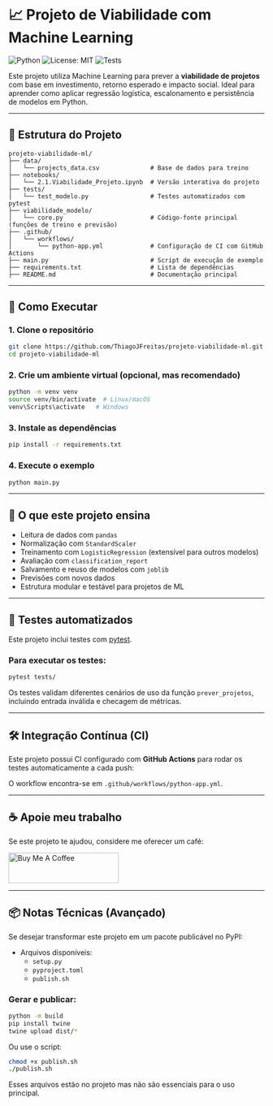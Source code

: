 
# 📈 Projeto de Viabilidade com Machine Learning

![Python](https://img.shields.io/badge/Python-3.8%2B-blue)
![License: MIT](https://img.shields.io/badge/License-MIT-green.svg)
![Tests](https://github.com/ThiagoJFreitas/projeto-viabilidade-ml/actions/workflows/python-app.yml/badge.svg)

Este projeto utiliza Machine Learning para prever a **viabilidade de projetos** com base em investimento, retorno esperado e impacto social. Ideal para aprender como aplicar regressão logística, escalonamento e persistência de modelos em Python.

---

## 📁 Estrutura do Projeto

```
projeto-viabilidade-ml/
├── data/
│   └── projects_data.csv              # Base de dados para treino
├── notebooks/
│   └── 2.1.Viabilidade_Projeto.ipynb  # Versão interativa do projeto
├── tests/
│   └── test_modelo.py                 # Testes automatizados com pytest
├── viabilidade_modelo/
│   └── core.py                        # Código-fonte principal (funções de treino e previsão)
├── .github/
│   └── workflows/
│       └── python-app.yml             # Configuração de CI com GitHub Actions
├── main.py                            # Script de execução de exemplo
├── requirements.txt                   # Lista de dependências
├── README.md                          # Documentação principal
```

---

## 🚀 Como Executar

### 1. Clone o repositório

```bash
git clone https://github.com/ThiagoJFreitas/projeto-viabilidade-ml.git
cd projeto-viabilidade-ml
```

### 2. Crie um ambiente virtual (opcional, mas recomendado)

```bash
python -m venv venv
source venv/bin/activate  # Linux/macOS
venv\Scripts\activate   # Windows
```

### 3. Instale as dependências

```bash
pip install -r requirements.txt
```

### 4. Execute o exemplo

```bash
python main.py
```

---

## 🧠 O que este projeto ensina

- Leitura de dados com `pandas`
- Normalização com `StandardScaler`
- Treinamento com `LogisticRegression` (extensível para outros modelos)
- Avaliação com `classification_report`
- Salvamento e reuso de modelos com `joblib`
- Previsões com novos dados
- Estrutura modular e testável para projetos de ML

---

## 🧪 Testes automatizados

Este projeto inclui testes com [pytest](https://docs.pytest.org/).

### Para executar os testes:

```bash
pytest tests/
```

Os testes validam diferentes cenários de uso da função `prever_projetos`, incluindo entrada inválida e checagem de métricas.

---

## 🛠️ Integração Contínua (CI)

Este projeto possui CI configurado com **GitHub Actions** para rodar os testes automaticamente a cada push:

O workflow encontra-se em `.github/workflows/python-app.yml`.

---

## ☕ Apoie meu trabalho

Se este projeto te ajudou, considere me oferecer um café:

<a href="https://www.buymeacoffee.com/tjfreitas" target="_blank"><img src="https://cdn.buymeacoffee.com/buttons/v2/default-yellow.png" alt="Buy Me A Coffee" style="height: 60px !important;width: 217px !important;" ></a>

---

## 📦 Notas Técnicas (Avançado)

Se desejar transformar este projeto em um pacote publicável no PyPI:

- Arquivos disponíveis:
  - `setup.py`
  - `pyproject.toml`
  - `publish.sh`

### Gerar e publicar:

```bash
python -m build
pip install twine
twine upload dist/*
```

Ou use o script:

```bash
chmod +x publish.sh
./publish.sh
```

Esses arquivos estão no projeto mas não são essenciais para o uso principal.
